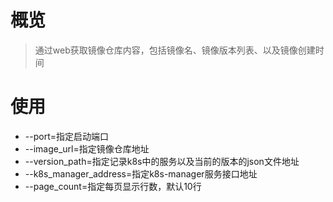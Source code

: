 # 概览
>通过web获取镜像仓库内容，包括镜像名、镜像版本列表、以及镜像创建时间  
 
# 使用
- --port=指定启动端口
- --image_url=指定镜像仓库地址
- --version_path=指定记录k8s中的服务以及当前的版本的json文件地址
- --k8s_manager_address=指定k8s-manager服务接口地址
- --page_count=指定每页显示行数，默认10行
